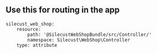 ## Use this for routing in the app

```
silecust_web_shop:
    resource:
        path: '@SilecustWebShopBundle/src/Controller/'
        namespace: Silecust\WebShop\Controller
    type: attribute
```